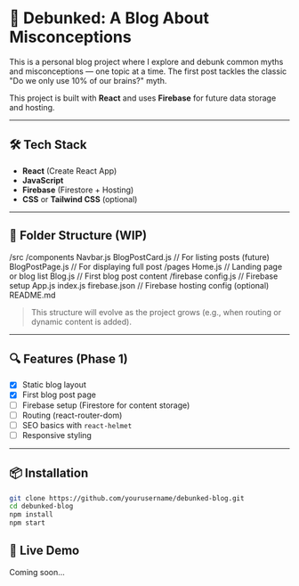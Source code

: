 # 🧠 Debunked: A Blog About Misconceptions

This is a personal blog project where I explore and debunk common myths and misconceptions — one topic at a time. The first post tackles the classic "Do we only use 10% of our brains?" myth.

This project is built with **React** and uses **Firebase** for future data storage and hosting.

---

## 🛠️ Tech Stack

- **React** (Create React App)
- **JavaScript**
- **Firebase** (Firestore + Hosting)
- **CSS** or **Tailwind CSS** (optional)

---

## 📁 Folder Structure (WIP)

/src
/components
Navbar.js
BlogPostCard.js // For listing posts (future)
BlogPostPage.js // For displaying full post
/pages
Home.js // Landing page or blog list
Blog.js // First blog post content
/firebase
config.js // Firebase setup
App.js
index.js
firebase.json // Firebase hosting config (optional)
README.md

> This structure will evolve as the project grows (e.g., when routing or dynamic content is added).

---

## 🔍 Features (Phase 1)

- [x] Static blog layout
- [x] First blog post page
- [ ] Firebase setup (Firestore for content storage)
- [ ] Routing (react-router-dom)
- [ ] SEO basics with `react-helmet`
- [ ] Responsive styling

---

## 📦 Installation

```bash
git clone https://github.com/yourusername/debunked-blog.git
cd debunked-blog
npm install
npm start
```

## 🚀 Live Demo

Coming soon...
